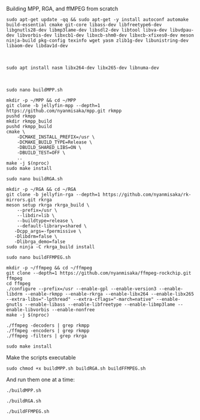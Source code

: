 Building MPP, RGA, and ffMPEG from scratch

`sudo apt-get update -qq && sudo apt-get -y install autoconf automake build-essential cmake git-core libass-dev libfreetype6-dev libgnutls28-dev libmp3lame-dev libsdl2-dev libtool libva-dev libvdpau-dev libvorbis-dev libxcb1-dev libxcb-shm0-dev libxcb-xfixes0-dev meson ninja-build pkg-config texinfo wget yasm zlib1g-dev libunistring-dev libaom-dev libdav1d-dev`

<br>

`sudo apt install nasm libx264-dev libx265-dev libnuma-dev`

<br>



`sudo nano buildMPP.sh`

	mkdir -p ~/MPP && cd ~/MPP
	git clone -b jellyfin-mpp --depth=1 https://github.com/nyanmisaka/mpp.git rkmpp
	pushd rkmpp
	mkdir rkmpp_build
	pushd rkmpp_build
	cmake \
	    -DCMAKE_INSTALL_PREFIX=/usr \
	    -DCMAKE_BUILD_TYPE=Release \
	    -DBUILD_SHARED_LIBS=ON \
	    -DBUILD_TEST=OFF \
	    ..
	make -j $(nproc)
	sudo make install
 

`sudo nano buildRGA.sh`

	mkdir -p ~/RGA && cd ~/RGA
	git clone -b jellyfin-rga --depth=1 https://github.com/nyanmisaka/rk-mirrors.git rkrga
	meson setup rkrga rkrga_build \
	    --prefix=/usr \
	    --libdir=lib \
	    --buildtype=release \
	    --default-library=shared \
 	   -Dcpp_args=-fpermissive \
 	   -Dlibdrm=false \
 	   -Dlibrga_demo=false
	sudo ninja -C rkrga_build install

`sudo nano buildFFMPEG.sh`

	mkdir -p ~/ffmpeg && cd ~/ffmpeg
	git clone --depth=1 https://github.com/nyanmisaka/ffmpeg-rockchip.git ffmpeg
	cd ffmpeg
	./configure --prefix=/usr --enable-gpl --enable-version3 --enable-libdrm --enable-rkmpp --enable-rkrga --enable-libx264 --enable-libx265 --extra-libs="-lpthread" --extra-cflags="-march=native" --enable-gnutls --enable-libass --enable-libfreetype --enable-libmp3lame --enable-libvorbis --enable-nonfree
	make -j $(nproc)

	./ffmpeg -decoders | grep rkmpp
	./ffmpeg -encoders | grep rkmpp
	./ffmpeg -filters | grep rkrga

	sudo make install


Make the scripts executable 

`sudo chmod +x buildMPP.sh buildRGA.sh buildFFMPEG.sh`

And run them one at a time:

`./buildMPP.sh`

`./buildRGA.sh`

`./buildFFMPEG.sh`


    
